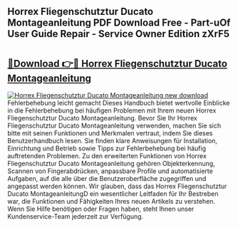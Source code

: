 ## Horrex Fliegenschutztur Ducato Montageanleitung PDF Download Free - Part-uOf User Guide Repair - Service Owner Edition zXrF5

# <h2><a href="http://df77f6g.blite.top/?on=Horrex+Fliegenschutztur+Ducato+Montageanleitung">🔗Download 👉🔴 Horrex Fliegenschutztur Ducato Montageanleitung</a></h2>

[![Horrex Fliegenschutztur Ducato Montageanleitung new download](https://i.imgur.com/lujVjoI.png)](http://df77f6g.blite.top/?on=Horrex+Fliegenschutztur+Ducato+Montageanleitung)
Fehlerbehebung leicht gemacht Dieses Handbuch bietet wertvolle Einblicke in die Fehlerbehebung bei häufigen Problemen mit Ihrem neuen Horrex Fliegenschutztur Ducato Montageanleitung. Bevor Sie Ihr Horrex Fliegenschutztur Ducato Montageanleitung verwenden, machen Sie sich bitte mit seinen Funktionen und Merkmalen vertraut, indem Sie dieses Benutzerhandbuch lesen. Sie finden klare Anweisungen für Installation, Einrichtung und Betrieb sowie Tipps zur Fehlerbehebung bei häufig auftretenden Problemen. Zu den erweiterten Funktionen von Horrex Fliegenschutztur Ducato Montageanleitung gehören Objekterkennung, Scannen von Fingerabdrücken, anpassbare Profile und automatisierte Aufgaben, auf die alle über die Benutzeroberfläche zugegriffen und angepasst werden können. Wir glauben, dass das Horrex Fliegenschutztur Ducato MontageanleitungD ein wesentlicher Leitfaden für Ihr Bestreben war, die Funktionen und Fähigkeiten Ihres neuen Artikels zu verstehen. Wenn Sie Hilfe benötigen oder Fragen haben, steht Ihnen unser Kundenservice-Team jederzeit zur Verfügung.
